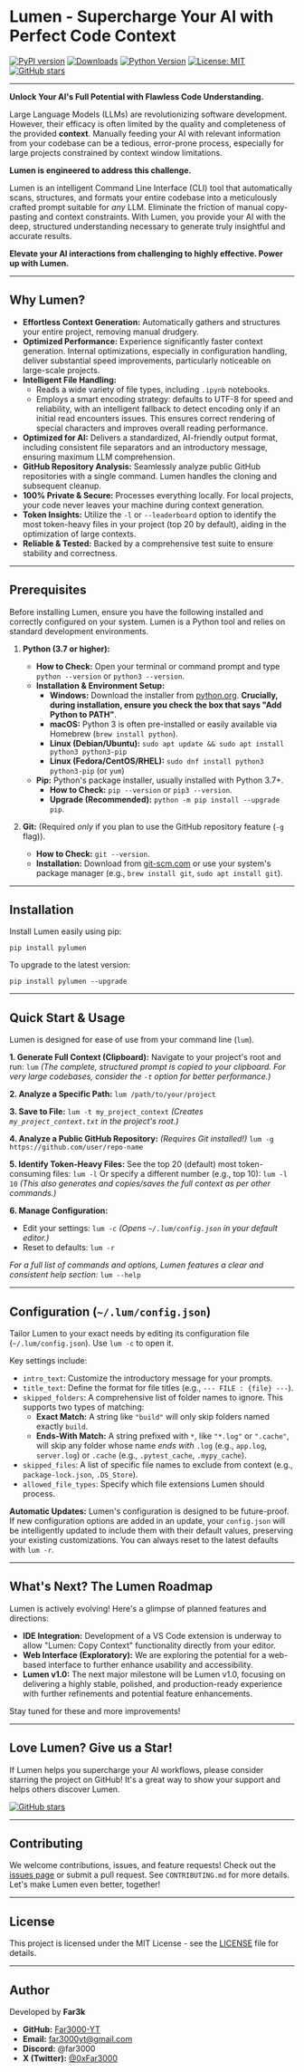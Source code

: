 Lumen - Supercharge Your AI with Perfect Code Context
====================================================

[![PyPI version](https://badge.fury.io/py/pylumen.svg)](https://badge.fury.io/py/pylumen)
[![Downloads](https://static.pepy.tech/badge/pylumen)](https://pepy.tech/project/pylumen)
[![Python Version](https://img.shields.io/pypi/pyversions/pylumen.svg)](https://pypi.org/project/pylumen/)
[![License: MIT](https://img.shields.io/badge/License-MIT-yellow.svg)](https://opensource.org/licenses/MIT)
[![GitHub stars](https://img.shields.io/github/stars/Far3000-YT/lumen.svg?style=social&label=Star&maxAge=14400)](https://github.com/Far3000-YT/lumen/stargazers/)

---

**Unlock Your AI's Full Potential with Flawless Code Understanding.**

Large Language Models (LLMs) are revolutionizing software development. However, their efficacy is often limited by the quality and completeness of the provided **context**. Manually feeding your AI with relevant information from your codebase can be a tedious, error-prone process, especially for large projects constrained by context window limitations.

**Lumen is engineered to address this challenge.**

Lumen is an intelligent Command Line Interface (CLI) tool that automatically scans, structures, and formats your entire codebase into a meticulously crafted prompt suitable for *any* LLM. Eliminate the friction of manual copy-pasting and context constraints. With Lumen, you provide your AI with the deep, structured understanding necessary to generate truly insightful and accurate results.

**Elevate your AI interactions from challenging to highly effective. Power up with Lumen.**

---

## Why Lumen?

*   **Effortless Context Generation:** Automatically gathers and structures your entire project, removing manual drudgery.
*   **Optimized Performance:** Experience significantly faster context generation. Internal optimizations, especially in configuration handling, deliver substantial speed improvements, particularly noticeable on large-scale projects.
*   **Intelligent File Handling:**
    *   Reads a wide variety of file types, including `.ipynb` notebooks.
    *   Employs a smart encoding strategy: defaults to UTF-8 for speed and reliability, with an intelligent fallback to detect encoding only if an initial read encounters issues. This ensures correct rendering of special characters and improves overall reading performance.
*   **Optimized for AI:** Delivers a standardized, AI-friendly output format, including consistent file separators and an introductory message, ensuring maximum LLM comprehension.
*   **GitHub Repository Analysis:** Seamlessly analyze public GitHub repositories with a single command. Lumen handles the cloning and subsequent cleanup.
*   **100% Private & Secure:** Processes everything locally. For local projects, your code never leaves your machine during context generation.
*   **Token Insights:** Utilize the `-l` or `--leaderboard` option to identify the most token-heavy files in your project (top 20 by default), aiding in the optimization of large contexts.
*   **Reliable & Tested:** Backed by a comprehensive test suite to ensure stability and correctness.

---

## Prerequisites

Before installing Lumen, ensure you have the following installed and correctly configured on your system. Lumen is a Python tool and relies on standard development environments.

1.  **Python (3.7 or higher):**
    *   **How to Check:** Open your terminal or command prompt and type `python --version` or `python3 --version`.
    *   **Installation & Environment Setup:**
        *   **Windows:** Download the installer from [python.org](https://www.python.org/downloads/windows/). **Crucially, during installation, ensure you check the box that says "Add Python to PATH"**.
        *   **macOS:** Python 3 is often pre-installed or easily available via Homebrew (`brew install python`).
        *   **Linux (Debian/Ubuntu):** `sudo apt update && sudo apt install python3 python3-pip`
        *   **Linux (Fedora/CentOS/RHEL):** `sudo dnf install python3 python3-pip` (or `yum`)
    *   **Pip:** Python's package installer, usually installed with Python 3.7+.
        *   **How to Check:** `pip --version` or `pip3 --version`.
        *   **Upgrade (Recommended):** `python -m pip install --upgrade pip`.

2.  **Git:** (Required *only* if you plan to use the GitHub repository feature (`-g` flag)).
    *   **How to Check:** `git --version`.
    *   **Installation:** Download from [git-scm.com](https://git-scm.com/downloads) or use your system's package manager (e.g., `brew install git`, `sudo apt install git`).

---

## Installation

Install Lumen easily using pip:

`pip install pylumen`

To upgrade to the latest version:

`pip install pylumen --upgrade`

---

## Quick Start & Usage

Lumen is designed for ease of use from your command line (`lum`).

**1. Generate Full Context (Clipboard):**
   Navigate to your project's root and run:
   `lum`
   *(The complete, structured prompt is copied to your clipboard. For very large codebases, consider the `-t` option for better performance.)*

**2. Analyze a Specific Path:**
   `lum /path/to/your/project`

**3. Save to File:**
   `lum -t my_project_context`
   *(Creates `my_project_context.txt` in the project's root.)*

**4. Analyze a Public GitHub Repository:**
   *(Requires Git installed!)*
   `lum -g https://github.com/user/repo-name`

**5. Identify Token-Heavy Files:**
   See the top 20 (default) most token-consuming files:
   `lum -l`
   Or specify a different number (e.g., top 10):
   `lum -l 10`
   *(This also generates and copies/saves the full context as per other commands.)*

**6. Manage Configuration:**
   *   Edit your settings: `lum -c`
       *(Opens `~/.lum/config.json` in your default editor.)*
   *   Reset to defaults: `lum -r`

*For a full list of commands and options, Lumen features a clear and consistent help section:*
`lum --help`

---

## Configuration (`~/.lum/config.json`)

Tailor Lumen to your exact needs by editing its configuration file (`~/.lum/config.json`). Use `lum -c` to open it.

Key settings include:
*   `intro_text`: Customize the introductory message for your prompts.
*   `title_text`: Define the format for file titles (e.g., `--- FILE : {file} ---`).
*   `skipped_folders`: A comprehensive list of folder names to ignore. This supports two types of matching:
    *   **Exact Match:** A string like `"build"` will only skip folders named exactly `build`.
    *   **Ends-With Match:** A string prefixed with `*`, like `"*.log"` or `".cache"`, will skip any folder whose name *ends with* `.log` (e.g., `app.log`, `server.log`) or `.cache` (e.g., `.pytest_cache`, `.mypy_cache`).
*   `skipped_files`: A list of specific file names to exclude from context (e.g., `package-lock.json`, `.DS_Store`).
*   `allowed_file_types`: Specify which file extensions Lumen should process.

**Automatic Updates:** Lumen's configuration is designed to be future-proof. If new configuration options are added in an update, your `config.json` will be intelligently updated to include them with their default values, preserving your existing customizations. You can always reset to the latest defaults with `lum -r`.

---

## What's Next? The Lumen Roadmap

Lumen is actively evolving! Here's a glimpse of planned features and directions:

*   **IDE Integration:** Development of a VS Code extension is underway to allow "Lumen: Copy Context" functionality directly from your editor.
*   **Web Interface (Exploratory):** We are exploring the potential for a web-based interface to further enhance usability and accessibility.
*   **Lumen v1.0:** The next major milestone will be Lumen v1.0, focusing on delivering a highly stable, polished, and production-ready experience with further refinements and potential feature enhancements.

Stay tuned for these and more improvements!

---

## Love Lumen? Give us a Star!

If Lumen helps you supercharge your AI workflows, please consider starring the project on GitHub! It's a great way to show your support and helps others discover Lumen.

[![GitHub stars](https://img.shields.io/github/stars/Far3000-YT/lumen.svg?style=social&label=Star&maxAge=2592000)](https://github.com/Far3000-YT/lumen/stargazers/)

---

## Contributing

We welcome contributions, issues, and feature requests! Check out the [issues page](https://github.com/Far3000-YT/lumen/issues) or submit a pull request. See `CONTRIBUTING.md` for more details. Let's make Lumen even better, together!

---

## License

This project is licensed under the MIT License - see the [LICENSE](LICENSE) file for details.

---

## Author

Developed by **Far3k**

*   **GitHub:** [Far3000-YT](https://github.com/Far3000-YT)
*   **Email:** far3000yt@gmail.com
*   **Discord:** @far3000
*   **X (Twitter):** [@0xFar3000](https://twitter.com/0xFar3000)